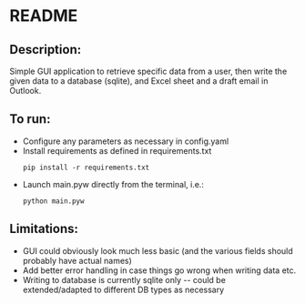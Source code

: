 # README

## Description:
Simple GUI application to retrieve specific data from a user, 
then write the given data to a database (sqlite), and Excel 
sheet and a draft email in Outlook.

## To run:
* Configure any parameters as necessary in config.yaml
* Install requirements as defined in requirements.txt
  ```commandline
  pip install -r requirements.txt

* Launch main.pyw directly from the terminal, i.e.:
    ```commandLine
  python main.pyw
  
## Limitations:
* GUI could obviously look much less basic (and the various 
fields should probably have actual names)
* Add better error handling in case things go wrong when 
writing data etc.
* Writing to database is currently sqlite only -- could 
be extended/adapted to different DB types as necessary